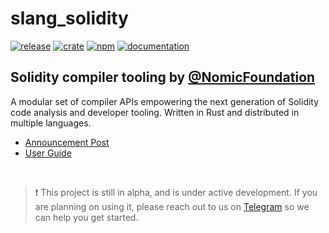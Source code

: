 # slang_solidity

<!-- _PRODUCT_README_ (keep in sync) -->

[![release](https://img.shields.io/github/v/tag/NomicFoundation/slang?label=GitHub%20Release&logo=github&sort=semver&logoColor=white)](https://github.com/NomicFoundation/slang/releases)
[![crate](https://img.shields.io/crates/v/slang_solidity?label=Rust%20Crate&logo=rust&logoColor=white)](https://crates.io/crates/slang_solidity)
[![npm](https://img.shields.io/npm/v/@nomicfoundation/slang?label=NPM%20Package&logo=npm&logoColor=white)](https://www.npmjs.com/package/@nomicfoundation/slang)
[![documentation](https://img.shields.io/github/deployments/NomicFoundation/slang/github-pages?label=Documentation&logo=gitbook&logoColor=white)](https://nomicfoundation.github.io/slang)

## Solidity compiler tooling by [@NomicFoundation](https://github.com/NomicFoundation)

A modular set of compiler APIs empowering the next generation of Solidity code analysis and developer tooling.
Written in Rust and distributed in multiple languages.

-   [Announcement Post](https://medium.com/nomic-foundation-blog/slang-rethnet-2ad465fd7880)
-   [User Guide](https://nomicfoundation.github.io/slang/user-guide/cargo-crate/)

<br/>

> ❗ This project is still in alpha, and is under active development.
> If you are planning on using it, please reach out to us on [Telegram](https://t.me/+pxApdT-Ssn5hMTFh) so we can help you get started.
